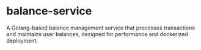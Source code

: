 # balance-service
A Golang-based balance management service that processes transactions and maintains user balances, designed for performance and dockerized deployment.
